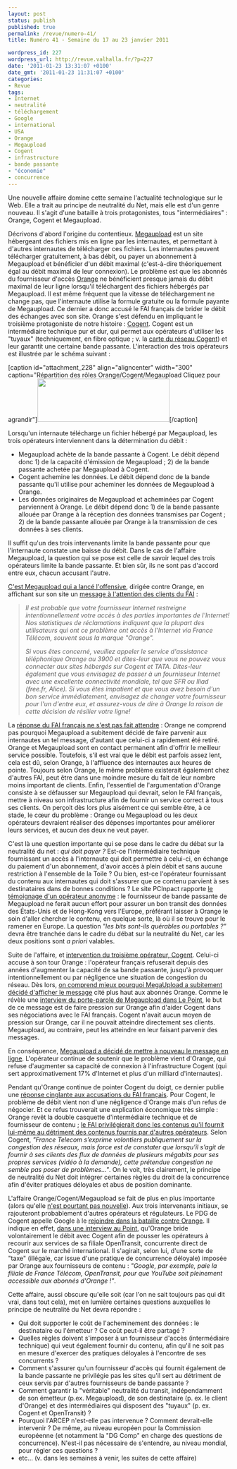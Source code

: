 ```yaml
---
layout: post
status: publish
published: true
permalink: /revue/numero-41/
title: Numéro 41 - Semaine du 17 au 23 janvier 2011

wordpress_id: 227
wordpress_url: http://revue.valhalla.fr/?p=227
date: '2011-01-23 13:31:07 +0100'
date_gmt: '2011-01-23 11:31:07 +0100'
categories:
- Revue
tags:
- Internet
- neutralité
- téléchargement
- Google
- international
- USA
- Orange
- Megaupload
- Cogent
- infrastructure
- bande passante
- "économie"
- concurrence
---
```

<p>Une nouvelle affaire domine cette semaine l'actualité technologique sur le Web. Elle a trait au principe de neutralité du Net, mais elle est d'un genre nouveau. Il s'agit d'une bataille à trois protagonistes, tous "intermédiaires" : Orange, Cogent et Megaupload.</p>
<p>Décrivons d'abord l'origine du contentieux. <a href="http://www.megaupload.com/?setlang=fr">Megaupload</a> est un site hébergeant des fichiers mis en ligne par les internautes, et permettant à d'autres internautes de télécharger ces fichiers. Les internautes peuvent télécharger gratuitement, à bas débit, ou payer un abonnement à Megaupload et bénéficier d'un débit maximal (c'est-à-dire théoriquement égal au débit maximal de leur connexion). Le problème est que les abonnés du fournisseur d'accès <a href="http://www.orange.fr/">Orange</a> ne bénéficient presque jamais du débit maximal de leur ligne lorsqu'il téléchargent des fichiers hébergés par Megaupload. Il est même fréquent que la vitesse de téléchargement ne change pas, que l'internaute utilise la formule gratuite ou la formule payante de Megaupload. Ce dernier a donc accusé le FAI français de brider le débit des échanges avec son site. Orange s'est défendu en impliquant le troisième protagoniste de notre histoire : <a href="http://www.cogentco.com/cfr/">Cogent</a>. Cogent est un intermédiaire technique pur et dur, qui permet aux opérateurs d'utiliser les "tuyaux" (techniquement, en fibre optique ; v. la <a href="http://www.cogentco.com/cfr/network_map.php">carte du réseau Cogent</a>) et leur garantit une certaine bande passante. L'interaction des trois opérateurs est illustrée par le schéma suivant :</p>
<p>[caption id="attachment_228" align="aligncenter" width="300" caption="Répartition des rôles Orange/Cogent/Megaupload Cliquez pour agrandir"]<a href="http://revue.valhalla.fr/wp-content/uploads/2011/01/orange_megaupload.png"><img src="http://revue.valhalla.fr/wp-content/uploads/2011/01/orange_megaupload-300x98.png" alt="" title="orange_megaupload" width="300" height="98" class="size-medium wp-image-228" /></a>[/caption]</p>
<p>Lorsqu'un internaute télécharge un fichier hébergé par Megaupload, les trois opérateurs interviennent dans la détermination du débit :</p>
<ul>
<li>Megaupload achète de la bande passante à Cogent. Le débit dépend donc 1) de la capacité d'émission de Megaupload ; 2) de la bande passante achetée par Megaupload à Cogent.</li>
<li>Cogent achemine les données. Le débit dépend donc de la bande passante qu'il utilise pour acheminer les données de Megaupload à Orange.</li>
<li>Les données originaires de Megaupload et acheminées par Cogent parviennent à Orange. Le débit dépend donc 1) de la bande passante allouée par Orange à la réception des données transmises par Cogent ; 2) de la bande passante allouée par Orange à la transmission de ces données à ses clients.</li>
</ul>
<p>Il suffit qu'un des trois intervenants limite la bande passante pour que l'internaute constate une baisse du débit. Dans le cas de l'affaire Megaupload, la question qui se pose est celle de savoir lequel des trois opérateurs limite la bande passante. Et bien sûr, ils ne sont pas d'accord entre eux, chacun accusant l'autre.</p>
<p><a href="http://www.pcinpact.com/actu/news/61346-megaupload-conseille-quitter-orange-sfr-free.htm">C'est Megaupload qui a lancé l'offensive</a>, dirigée contre Orange, en affichant sur son site un <a href="http://www.pcinpact.com/affichage/61346-megaupload-conseille-quitter-orange-sfr-free/93656.htm">message à l'attention des clients du FAI</a> :<br />
<blockquote><i>Il est probable que votre fournisseur Internet restreigne intentionnellement votre accès à des parties importantes de l'Internet! Nos statistiques de réclamations indiquent que la plupart des utilisateurs qui ont ce problème ont accès à l'Internet via France Télécom, souvent sous la marque "Orange".</p>
<p>Si vous êtes concerné, veuillez appeler le service d'assistance téléphonique Orange au 3900 et dites-leur que vous ne pouvez vous connecter aux sites hébergés sur Cogent et TATA. Dites-leur également que vous envisagez de passer à un fournisseur Internet avec une excellente connectivité mondiale, tel que SFR ou Iliad (free.fr, Alice). Si vous êtes impatient et que vous avez besoin d'un bon service immédiatement, envisagez de changer votre fournisseur pour l'un d'entre eux, et assurez-vous de dire à Orange la raison de cette décision de résilier votre ligne!</i></p></blockquote>
<p>La <a href="http://www.pcinpact.com/actu/news/61358-orange-megaupload-megavideo-regler-luimeme-probleme.htm">réponse du FAI français ne s'est pas fait attendre</a> : Orange ne comprend pas pourquoi Megaupload a subitement décidé de faire parvenir aux internautes un tel message, d'autant que celui-ci a rapidement été retiré. Orange et Megaupload sont en contact permanent afin d'offrir le meilleur service possible. Toutefois, s'il est vrai que le débit est parfois assez lent, cela est dû, selon Orange, à l'affluence des internautes aux heures de pointe. Toujours selon Orange, le même problème existerait également chez d'autres FAI, peut être dans une moindre mesure du fait de leur nombre moins important de clients. Enfin, l'essentiel de l'argumentation d'Orange consiste à se défausser sur Megaupload qui devrait, selon le FAI français, mettre à niveau son infrastructure afin de fournir un service correct à tous ses clients. On perçoit dès lors plus aisément ce qui semble être, à ce stade, le cœur du problème : Orange ou Megaupload ou les deux opérateurs devraient réaliser des dépenses importantes pour améliorer leurs services, et aucun des deux ne veut payer.</p>
<p>C'est là une question importante qui se pose dans le cadre du débat sur la neutralité du net : <i>qui doit payer ?</i> Est-ce l'intermédiaire technique fournissant un accès à l'internaute qui doit permettre à celui-ci, en échange du paiement d'un abonnement, d'avoir accès à plein débit et sans aucune restriction à l'ensemble de la Toile ? Ou bien, est-ce l'opérateur fournissant du contenu aux internautes qui doit s'assurer que ce contenu parvient à ses destinataires dans de bonnes conditions ? Le site PCInpact rapporte <a href="http://www.pcinpact.com/actu/news/61414-affaire-orange-megaupload-megavideo-mechant.htm">le témoignage d'un opérateur anonyme</a> : le fournisseur de bande passante de Megaupload ne ferait aucun effort pour assurer un bon transit des données des États-Unis et de Hong-Kong vers l'Europe, préférant laisser à Orange le soin d'aller chercher le contenu, en quelque sorte, là où il se trouve pour le ramener en Europe. La question <i>"les bits sont-ils quérables ou portables ?"</i> devra être tranchée dans le cadre du débat sur la neutralité du Net, car les deux positions sont <i>a priori</i> valables.</p>
<p>Suite de l'affaire, et <a href="http://www.numerama.com/magazine/17828-megavideo-bride-cogent-accuse-a-son-tour-orange.html">intervention du troisième opérateur, Cogent</a>. Celui-ci accuse à son tour Orange : l'opérateur français refuserait depuis des années d'augmenter la capacité de sa bande passante, jusqu'à provoquer intentionnellement ou par négligence une situation de congestion du réseau. Dès lors, <a href="http://www.numerama.com/magazine/17832-megaupload-renouvelle-ses-accusations-contre-orange.html">on comprend mieux pourquoi MegaUpload a subitement décidé d'afficher le message</a> cité plus haut aux abonnés Orange. Comme le révèle une <a href="http://www.lepoint.fr/high-tech-internet/exclusif-megaupload-explique-sa-croisade-contre-orange-16-01-2011-129888_47.php">interview du porte-parole de Megaupload dans Le Point</a>, le but de ce message est de faire pression sur Orange afin d'aider Cogent dans ses négociations avec le FAI français. Cogent n'avait aucun moyen de pression sur Orange, car il ne pouvait atteindre directement ses clients. Megaupload, au contraire, peut les atteindre en leur faisant parvenir des messages.</p>
<p>En conséquence, <a href="http://www.pcinpact.com/actu/news/61392-affaire-orange-megaupload-megavideo-cogent-popup-peering.htm">Megaupload a décidé de mettre à nouveau le message en ligne</a>. L'opérateur continue de soutenir que le problème vient d'Orange, qui refuse d'augmenter sa capacité de connexion à l'infrastructure Cogent (qui sert approximativement 17% d'Internet et plus d'un milliard d'internautes). </p>
<p>Pendant qu'Orange continue de pointer Cogent du doigt, ce dernier publie une <a href="http://www.pcinpact.com/actu/news/61447-affaire-orange-megaupload-megavideo-cogent-attaque.htm">réponse cinglante aux accusations du FAI français</a>. Pour Cogent, le problème de débit vient non d'une négligence d'Orange mais d'un refus de négocier. Et ce refus trouverait une explication économique très simple : Orange revêt la double casquette d'intermédiaire technique et de fournisseur de contenu ; <a href="http://www.itespresso.fr/francois-lemaigre-cogent-certains-fai-veulent-controler-et-verrouiller-internet-40495.html/2">le FAI privilégierait donc les contenus qu'il fournit lui-même au détriment des contenus fournis par d'autres opérateurs</a>. Selon Cogent, <i>"France Telecom s’exprime volontiers publiquement sur la congestion des réseaux, mais force est de constater que lorsqu’il s’agit de fournir à ses clients des flux de données de plusieurs mégabits pour ses propres services (vidéo à la demande), cette prétendue congestion ne semble pas poser de problèmes…"</i>. On le voit, très clairement, le principe de neutralité du Net doit intégrer certaines règles du droit de la concurrence afin d'éviter pratiques déloyales et abus de position dominante.</p>
<p>L'affaire Orange/Cogent/Megaupload se fait de plus en plus importante (alors qu'elle <a href="http://msmvps.com/blogs/docxp/archive/2009/11/06/1738101.aspx">n'est pourtant pas nouvelle</a>). Aux trois intervenants initiaux, se rajouteront probablement d'autres opérateurs et régulateurs. Le PDG de Cogent appelle Google à le <a href="http://www.numerama.com/magazine/17860-cogent-appelle-google-a-rejoindre-la-bataille-contre-orange.html">rejoindre dans la bataille contre Orange</a>. Il indique en effet, <a href="http://www.lepoint.fr/high-tech-internet/cogent-un-geant-du-net-accuse-orange-d-abus-de-position-dominante-en-france-20-01-2011-130407_47.php">dans une interview au Point</a>, qu'Orange bride volontairement le débit avec Cogent afin de pousser les opérateurs à recourir aux services de sa filiale OpenTransit, concurrente direct de Cogent sur le marché international. Il s'agirait, selon lui, d'une sorte de "taxe" (illégale, car issue d'une pratique de concurrence déloyale) imposée par Orange aux fournisseurs de contenu : <i>"Google, par exemple, paie la filiale de France Télécom, OpenTransit, pour que YouTube soit pleinement accessible aux abonnés d'Orange !"</i>.</p>
<p>Cette affaire, aussi obscure qu'elle soit (car l'on ne sait toujours pas qui dit vrai, dans tout cela), met en lumière certaines questions auxquelles le principe de neutralité du Net devra répondre :</p>
<ul>
<li>Qui doit supporter le coût de l'acheminement des données : le destinataire ou l'émetteur ? Ce coût peut-il être partagé ?</li>
<li>Quelles règles doivent s'imposer à un fournisseur d'accès (intermédiaire technique) qui veut également fournir du contenu, afin qu'il ne soit pas en mesure d'exercer des pratiques déloyales à l'encontre de ses concurrents ?</li>
<li>Comment s'assurer qu'un fournisseur d'accès qui fournit également de la bande passante ne privilégie pas les sites qu'il sert au détriment de ceux servis par d'autres fournisseurs de bande passante ?</li>
<li>Comment garantir la "véritable" neutralité du transit, indépendamment de son émetteur (p.ex. Megaupload), de son destinataire (p. ex. le client d'Orange) et des intermédiaires qui disposent des "tuyaux" (p. ex. Cogent et OpenTransit) ?</li>
<li>Pourquoi l'ARCEP n'est-elle pas intervenue ? Comment devrait-elle intervenir ? De même, au niveau européen pour la Commission européenne (et notamment la "DG Comp" en charge des questions de concurrence). N'est-il pas nécessaire de s'entendre, au niveau mondial, pour régler ces questions ?</li>
<li>etc... (v. dans les semaines à venir, les suites de cette affaire)</li>
</ul>
